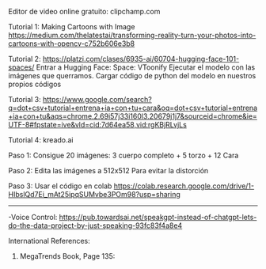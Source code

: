 Editor de video online gratuito:
clipchamp.com

Tutorial 1: Making Cartoons with Image
https://medium.com/thelatestai/transforming-reality-turn-your-photos-into-cartoons-with-opencv-c752b606e3b8

Tutorial 2: https://platzi.com/clases/6935-ai/60704-hugging-face-101-spaces/
Entrar a Hugging Face: Space: VToonify
Ejecutar el modelo con las imágenes que querramos.
Cargar código de python del modelo en nuestros propios códigos


Tutorial 3:
https://www.google.com/search?q=dot+csv+tutorial+entrena+ia+con+tu+cara&oq=dot+csv+tutorial+entrena+ia+con+tu&aqs=chrome.2.69i57j33i160l3.20679j1j7&sourceid=chrome&ie=UTF-8#fpstate=ive&vld=cid:7d64ea58,vid:rgKBjRLvjLs

Tutorial 4:
kreado.ai

Paso 1: 
Consigue 20 imágenes: 3 cuerpo completo + 5 torzo + 12 Cara

Paso 2:
Edita las imágenes a 512x512
Para evitar la distorción 

Paso 3: 
Usar el código en colab
https://colab.research.google.com/drive/1-HIbslQd7Ei_mAt25ipqSUMvbe3POm98?usp=sharing


--------------------
-Voice Control: https://pub.towardsai.net/speakgpt-instead-of-chatgpt-lets-do-the-data-project-by-just-speaking-93fc83f4a8e4

International References:
1) MegaTrends Book, Page 135:

